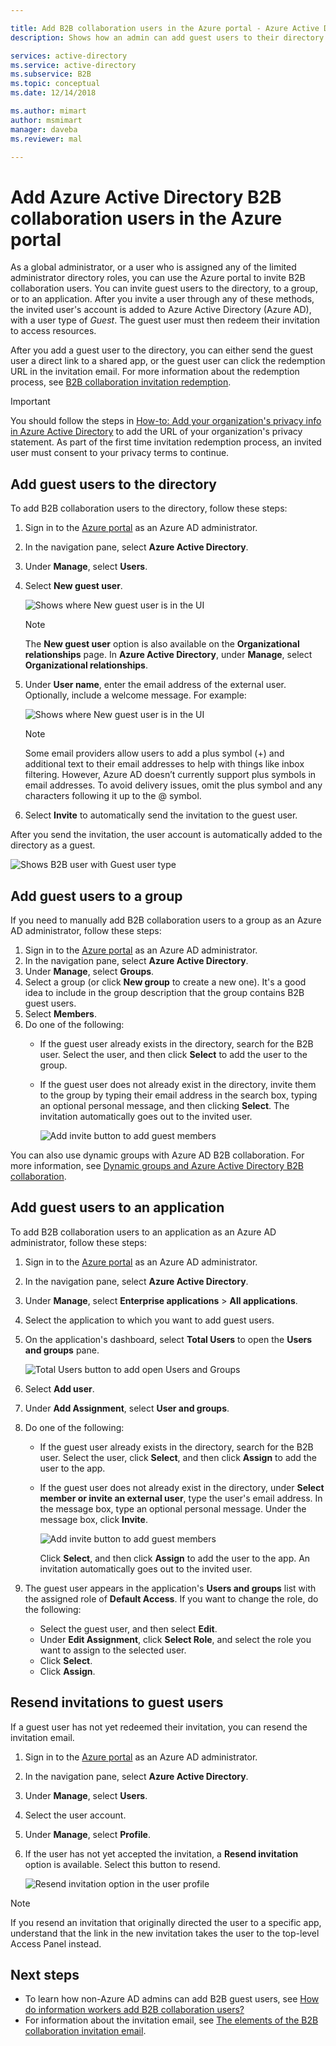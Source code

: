 ```yaml
---

title: Add B2B collaboration users in the Azure portal - Azure Active Directory | Microsoft Docs
description: Shows how an admin can add guest users to their directory from a partner organization using Azure Active Directory (Azure AD) B2B collaboration.

services: active-directory
ms.service: active-directory
ms.subservice: B2B
ms.topic: conceptual
ms.date: 12/14/2018

ms.author: mimart
author: msmimart
manager: daveba
ms.reviewer: mal

---
```


# Add Azure Active Directory B2B collaboration users in the Azure portal

As a global administrator, or a user who is assigned any of the limited administrator directory roles, you can use the Azure portal to invite B2B collaboration users. You can invite guest users to the directory, to a group, or to an application. After you invite a user through any of these methods, the invited user's account is added to Azure Active Directory (Azure AD), with a user type of *Guest*. The guest user must then redeem their invitation to access resources.

After you add a guest user to the directory, you can either send the guest user a direct link to a shared app, or the guest user can click the redemption URL in the invitation email. For more information about the redemption process, see [B2B collaboration invitation redemption](redemption-experience.md).

> [!IMPORTANT]
> You should follow the steps in [How-to: Add your organization's privacy info in Azure Active Directory](https://aka.ms/adprivacystatement) to add the URL of your organization's privacy statement. As part of the first time invitation redemption process, an invited user must consent to your privacy terms to continue. 

## Add guest users to the directory

To add B2B collaboration users to the directory, follow these steps:

1. Sign in to the [Azure portal](https://portal.azure.com) as an Azure AD administrator.
2. In the navigation pane, select **Azure Active Directory**.
3. Under **Manage**, select **Users**.
4. Select **New guest user**.

   ![Shows where New guest user is in the UI](./media/add-users-administrator/NewGuestUser-Directory.png) 
 
   > [!NOTE]
   > The **New guest user** option is also available on the **Organizational relationships** page. In **Azure Active Directory**, under **Manage**, select **Organizational relationships**.

5. Under **User name**, enter the email address of the external user. Optionally, include a welcome message. For example:

   ![Shows where New guest user is in the UI](./media/add-users-administrator/InviteGuest.png) 

    > [!NOTE]
    > Some email providers allow users to add a plus symbol (+) and additional text to their email addresses to help with things like inbox filtering. However, Azure AD doesn’t currently support plus symbols in email addresses. To avoid delivery issues, omit the plus symbol and any characters following it up to the @ symbol.

6. Select **Invite** to automatically send the invitation to the guest user. 
 
After you send the invitation, the user account is automatically added to the directory as a guest.


![Shows B2B user with Guest user type](./media/add-users-administrator/GuestUserType.png)  

## Add guest users to a group
If you need to manually add B2B collaboration users to a group as an Azure AD administrator, follow these steps:

1. Sign in to the [Azure portal](https://portal.azure.com) as an Azure AD administrator.
2. In the navigation pane, select **Azure Active Directory**.
3. Under **Manage**, select **Groups**.
4. Select a group (or click **New group** to create a new one). It's a good idea to include in the group description that the group contains B2B guest users.
5. Select **Members**. 
6. Do one of the following:
   - If the guest user already exists in the directory, search for the B2B user. Select the user, and then click **Select** to add the user to the group.
   - If the guest user does not already exist in the directory, invite them to the group by typing their email address in the search box, typing an optional personal message, and then clicking **Select**. The invitation automatically goes out to the invited user.
     
     ![Add invite button to add guest members](./media/add-users-administrator/GroupInvite.png)
   
You can also use dynamic groups with Azure AD B2B collaboration. For more information, see [Dynamic groups and Azure Active Directory B2B collaboration](use-dynamic-groups.md).

## Add guest users to an application

To add B2B collaboration users to an application as an Azure AD administrator, follow these steps:

1. Sign in to the [Azure portal](https://portal.azure.com) as an Azure AD administrator.
2. In the navigation pane, select **Azure Active Directory**.
3. Under **Manage**, select **Enterprise applications** > **All applications**.
4. Select the application to which you want to add guest users.
5. On the application's dashboard, select **Total Users** to open the **Users and groups** pane.

    ![Total Users button to add open Users and Groups](./media/add-users-administrator/AppUsersAndGroups.png)

6. Select **Add user**.
7. Under **Add Assignment**, select **User and groups**.
8. Do one of the following:
   - If the guest user already exists in the directory, search for the B2B user. Select the user, click **Select**, and then click **Assign** to add the user to the app.
   - If the guest user does not already exist in the directory, under **Select member or invite an external user**, type the user's email address. In the message box, type an optional personal message. Under the message box, click **Invite**.
           
       ![Add invite button to add guest members](./media/add-users-administrator/AppInviteUsers.png)
   
      Click **Select**, and then click **Assign** to add the user to the app. An invitation automatically goes out to the invited user.

9. The guest user appears in the application's **Users and groups** list with the assigned role of **Default Access**. If you want to change the role, do the following:
   - Select the guest user, and then select **Edit**. 
   - Under **Edit Assignment**, click **Select Role**, and select the role you want to assign to the selected user.
   - Click **Select**.
   - Click **Assign**.
 
## Resend invitations to guest users

If a guest user has not yet redeemed their invitation, you can resend the invitation email.

1. Sign in to the [Azure portal](https://portal.azure.com) as an Azure AD administrator.
2. In the navigation pane, select **Azure Active Directory**.
3. Under **Manage**, select **Users**.
5. Select the user account.
6. Under **Manage**, select **Profile**.
7. If the user has not yet accepted the invitation, a **Resend invitation** option is available. Select this button to resend.

   ![Resend invitation option in the user profile](./media/add-users-administrator/Resend-Invitation.png)

> [!NOTE]
> If you resend an invitation that originally directed the user to a specific app, understand that the link in the new invitation takes the user to the top-level Access Panel instead.

## Next steps

- To learn how non-Azure AD admins can add B2B guest users, see [How do information workers add B2B collaboration users?](add-users-information-worker.md)
- For information about the invitation email, see [The elements of the B2B collaboration invitation email](invitation-email-elements.md).

